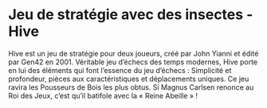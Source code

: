 # Jeu de stratégie avec des insectes - Hive

Hive est un jeu de stratégie pour deux joueurs, créé par John Yianni et édité par Gen42 en 2001. Véritable jeu d’échecs des temps modernes, Hive porte en lui des éléments qui font l’essence du jeu d’échecs : Simplicité et profondeur, pièces aux caractéristiques et déplacements uniques. Ce jeu ravira les Pousseurs de Bois les plus obtus. Si Magnus Carlsen renonce au Roi des Jeux, c’est qu’il batifole avec la « Reine Abeille » !